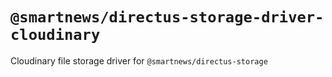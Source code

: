 # `@smartnews/directus-storage-driver-cloudinary`

Cloudinary file storage driver for `@smartnews/directus-storage`
